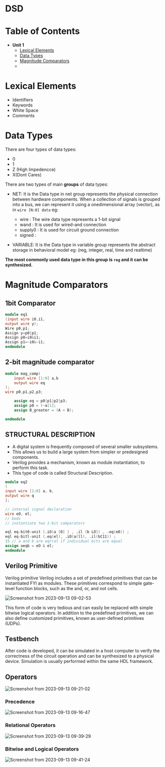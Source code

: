 # DSD

# Table of Contents
- **Unit 1**
  + [Lexical Elements](#lexical-elements)
  + [Data Types](#data-types)
  + [Magnitude Comparators](#magnitude-comparators)
  + 
  
# Lexical Elements
- Identifiers
- Keywords
- White Space
- Comments
  
# Data Types
There are four types of data types: 
- 0
- 1
- Z (High Impedencce)
- X(Dont Cares)

There are two types of main **groups** of data types:

* NET: It is the Data type in net group represents the physical connection between hardware components. When a collection of signals is grouped into a bus, we can represent it using a onedimensional array (vector), as in ```wire [N:0] data```
eg:
  - wire : The wire data type represents a 1-bit signal
  - wand : It is used for wired-and connection
  - supply0 : It is used for circuit ground connection
  - signed :
  

* VARIABLE: It is the Data type in variable group represents the abstract storage in behavioral model
eg: (reg, integer, real, time and realtime)

**The most commonly used data type in this group is ```reg``` and it can be synthesized.**

# Magnitude Comparators

## 1bit Comparator

```v
module eq1
(input wire i0,i1,
output wire y);
Wire p0,p1;
Assign y=p0|p1;
Assign p0=i0&i1;
Assign p1=~i0&~i1;
endmodule
```

## 2-bit magnitude comparator

```v
module mag_comp(
    input wire [1:0] a,b
    output wire eq
);
wire p0,p1,p2,p3;

    assign eq = p0|p1|p2|p3;
    assign p0 = (~a[1];
    assign B_greater = (A < B);

endmodule

```

## STRUCTURAL DESCRIPTION 
- A digital system is frequently composed of several smaller subsystems.
- This allows us to build a large system from simpler or predesigned components.
- Verilog provides a mechanism, known as module instantiation, to perform this task.
- This type of code is called Structural Description.
  
```v
module eq2
(
input wire [1:0] a, b,
output wire q
};

// internal signal declaration
wire eO, el;
// bodv
// instantiate two 1-bit comparators

eql eq-bit0-unit (.iO(a [O] ) , .il (b LO]) , .eq(e0)) ;
eql eq-bitl-unit (.eq(el), .iO(a[ll), .il(bC11)) ;
15 // a and b are eqrral if individual bits are equal
assign aeqb = eO & el;
endmodule 
```

## Verilog Primitive

Verilog primitive Verilog includes a set of predefined primitives that can be instantiated FYI as modules. These primitives correspond to simple gate-level function blocks, such as the and, or, and not cells.

![Screenshot from 2023-09-13 09-02-53](https://github.com/akshatva7/DSD/assets/135726741/124214dd-c67f-4dcc-acff-14d78d99135a)

This form of code is very tedious and can easily be replaced with simple bitwise logical  operators. In addition to the predefined primitives, we can also define customized primitives, known
as user-defined primitives (UDPs).

## Testbench
After code is developed, it can be simulated in a host computer to verify the correctness of the circuit operation and can be synthesized to a physical device. Simulation is usually performed within the same HDL framework.

## Operators

![Screenshot from 2023-09-13 09-21-02](https://github.com/akshatva7/DSD/assets/135726741/f696d8e4-d0bb-4ae8-afce-066ac64a2c72)


### Precedence

![Screenshot from 2023-09-13 09-16-47](https://github.com/akshatva7/DSD/assets/135726741/03e53314-7960-4521-a35d-cf161958bb1a)

### Relational Operators

![Screenshot from 2023-09-13 09-39-29](https://github.com/akshatva7/DSD/assets/135726741/cd2aa07a-3903-480e-a122-74162a33cc69)

### Bitwise and Logical Operators
![Screenshot from 2023-09-13 09-41-24](https://github.com/akshatva7/DSD/assets/135726741/5142932f-a529-4ef6-87f1-a53e89e4c6c8)







